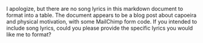 I apologize, but there are no song lyrics in this markdown document to format into a table. The document appears to be a blog post about capoeira and physical motivation, with some MailChimp form code. If you intended to include song lyrics, could you please provide the specific lyrics you would like me to format?